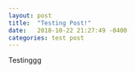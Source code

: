 ```yaml
---
layout: post
title:  "Testing Post!"
date:   2018-10-22 21:27:49 -0400
categories: test post
---
```

Testinggg
